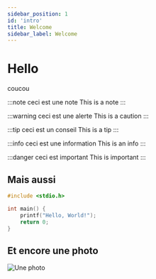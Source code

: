 ```yaml
---
sidebar_position: 1
id: 'intro'
title: Welcome
sidebar_label: Welcome
---
```


# Hello 

coucou 

:::note ceci est une note
This is a note
:::

:::warning ceci est une alerte
This is a caution
:::

:::tip ceci est un conseil
This is a tip
:::

:::info ceci est une information
This is an info
:::

:::danger ceci est important
This is important
:::

## Mais aussi 

```c
#include <stdio.h>

int main() {
    printf("Hello, World!");
    return 0;
}
```

## Et encore une photo

 
![Une photo](https://www.epitech.eu/wp-content/themes/epitech-refonte/assets/images/hero-home-epitech-hero-boy.webp)
